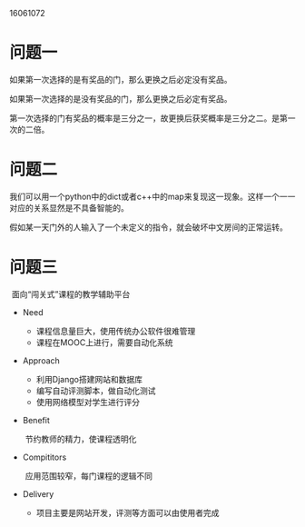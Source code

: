 16061072

# 问题一

如果第一次选择的是有奖品的门，那么更换之后必定没有奖品。

如果第一次选择的是没有奖品的门，那么更换之后必定有奖品。

第一次选择的门有奖品的概率是三分之一，故更换后获奖概率是三分之二。是第一次的二倍。

# 问题二

我们可以用一个python中的dict或者c++中的map来复现这一现象。这样一个一一对应的关系显然是不具备智能的。

假如某一天门外的人输入了一个未定义的指令，就会破坏中文房间的正常运转。

# 问题三

​	面向“闯关式”课程的教学辅助平台

* Need

  * 课程信息量巨大，使用传统办公软件很难管理
  * 课程在MOOC上进行，需要自动化系统

* Approach

  * 利用Django搭建网站和数据库
  * 编写自动评测脚本，做自动化测试
  * 使用网络模型对学生进行评分

* Benefit

  ​	节约教师的精力，使课程透明化

* Compititors

  ​	应用范围较窄，每门课程的逻辑不同

* Delivery

   * 项目主要是网站开发，评测等方面可以由使用者完成